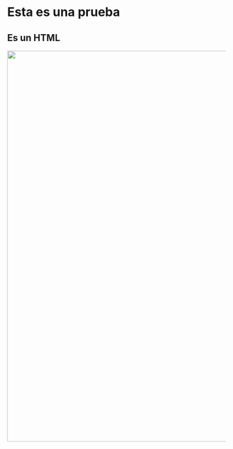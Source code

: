 # Esta es una prueba
## Es un HTML 

<img src="https://th.bing.com/th/id/OIP.sNzddsze1-rn4sB1EiinOAHaE8?rs=1&pid=ImgDetMain" width= "900">
